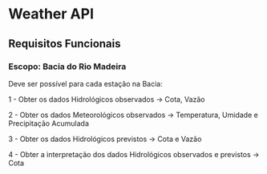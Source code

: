 # Weather API

## Requisitos Funcionais

### Escopo: Bacia do Rio Madeira

Deve ser possível para cada estação na Bacia:

1 - Obter os dados Hidrológicos observados
  -> Cota, Vazão

2 - Obter os dados Meteorológicos observados
  -> Temperatura, Umidade e Precipitação Acumulada

3 - Obter os dados Hidrológicos previstos
  -> Cota e Vazão

4 - Obter a interpretação dos dados Hidrológicos observados e previstos
  -> Cota